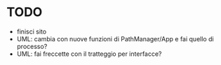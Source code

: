 # TODO
* finisci sito
* UML: cambia con nuove funzioni di PathManager/App e fai quello di processo?
* UML: fai freccette con il tratteggio per interfacce?